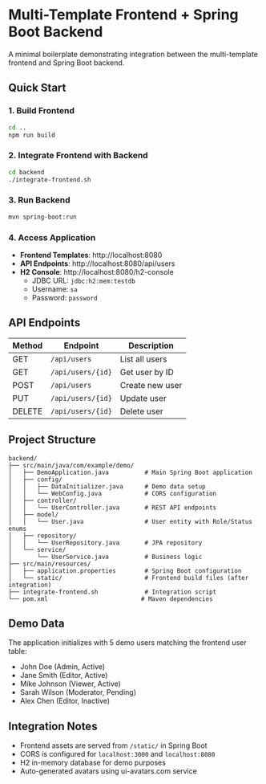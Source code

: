 # Multi-Template Frontend + Spring Boot Backend

A minimal boilerplate demonstrating integration between the multi-template frontend and Spring Boot backend.

## Quick Start

### 1. Build Frontend
```bash
cd ..
npm run build
```

### 2. Integrate Frontend with Backend
```bash
cd backend
./integrate-frontend.sh
```

### 3. Run Backend
```bash
mvn spring-boot:run
```

### 4. Access Application
- **Frontend Templates**: http://localhost:8080
- **API Endpoints**: http://localhost:8080/api/users
- **H2 Console**: http://localhost:8080/h2-console
  - JDBC URL: `jdbc:h2:mem:testdb`
  - Username: `sa`
  - Password: `password`

## API Endpoints

| Method | Endpoint | Description |
|--------|----------|-------------|
| GET | `/api/users` | List all users |
| GET | `/api/users/{id}` | Get user by ID |
| POST | `/api/users` | Create new user |
| PUT | `/api/users/{id}` | Update user |
| DELETE | `/api/users/{id}` | Delete user |

## Project Structure

```
backend/
├── src/main/java/com/example/demo/
│   ├── DemoApplication.java          # Main Spring Boot application
│   ├── config/
│   │   ├── DataInitializer.java      # Demo data setup
│   │   └── WebConfig.java            # CORS configuration
│   ├── controller/
│   │   └── UserController.java       # REST API endpoints
│   ├── model/
│   │   └── User.java                 # User entity with Role/Status enums
│   ├── repository/
│   │   └── UserRepository.java       # JPA repository
│   └── service/
│       └── UserService.java          # Business logic
├── src/main/resources/
│   ├── application.properties        # Spring Boot configuration
│   └── static/                       # Frontend build files (after integration)
├── integrate-frontend.sh             # Integration script
└── pom.xml                          # Maven dependencies
```

## Demo Data

The application initializes with 5 demo users matching the frontend user table:
- John Doe (Admin, Active)
- Jane Smith (Editor, Active) 
- Mike Johnson (Viewer, Active)
- Sarah Wilson (Moderator, Pending)
- Alex Chen (Editor, Inactive)

## Integration Notes

- Frontend assets are served from `/static/` in Spring Boot
- CORS is configured for `localhost:3000` and `localhost:8080`
- H2 in-memory database for demo purposes
- Auto-generated avatars using ui-avatars.com service